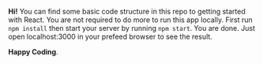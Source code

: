 **Hi!**
You can find some basic code structure in this repo to getting started with React.
You are not required to do more to run this app locally.
First run ` npm install ` then start your server by running ` npm start `.
 You are done. Just open localhost:3000 in your prefeed browser to see the result.
 
 **Happy Coding**.
